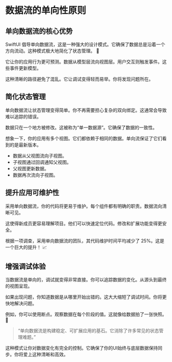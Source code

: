 ﻿# 数据流的单向性原则

## 单向数据流的核心优势

SwiftUI 倡导单向数据流，这是一种强大的设计模式。它确保了数据总是沿着一个方向流动。这种模式极大地简化了状态管理。 🚀

它让你的应用行为更可预测。数据从模型层流向视图层。用户交互则触发事件。这些事件更新模型。

这种清晰的路径避免了混乱。它让调试变得轻而易举。你将发现问题所在。

## 简化状态管理

单向数据流让状态管理变得简单。你不再需要担心复杂的双向绑定。这通常会导致难以追踪的错误。

数据只在一个地方被修改。这被称为“单一数据源”。它确保了数据的一致性。

想象一下，你的应用有多个视图。它们都依赖于相同的数据。单向流保证了它们看到的是最新版本。

*   数据从父视图流向子视图。
*   子视图通过回调通知父视图。
*   父视图更新数据。
*   数据再次流向子视图。

## 提升应用可维护性

采用单向数据流，你的代码将更易于维护。每个组件都有明确的职责。数据流向清晰可见。

这使得新成员更容易理解项目。他们可以快速定位代码。修改和扩展功能变得更安全。

根据一项调查，采用单向数据流的团队，其代码维护时间平均减少了 25%。这是一个巨大的提升！ 📈

## 增强调试体验

当数据流是单向的，调试就变得非常直接。你可以追踪数据的变化。从源头到最终的视图呈现。

如果出现问题，你知道数据是从哪里开始出错的。这大大缩短了调试时间。你将更快地解决问题。

例如，你可以使用断点。观察数据在每个阶段的值。这就像给数据拍了一张快照。 📸

> “单向数据流是构建稳定、可扩展应用的基石。它消除了许多常见的状态管理难题。”

这种模式让你对数据变化有完全的控制。它确保了你的UI始终与底层数据保持同步。你将爱上这种清晰和高效。


